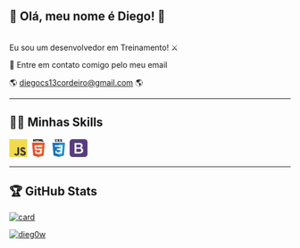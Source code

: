 ## 🐉 Olá, meu nome é Diego! 🐉

<br/> Eu sou um desenvolvedor em Treinamento! ⚔️ </p>

💬 Entre em contato comigo pelo meu email

🌎 diegocs13cordeiro@gmail.com 🌎

---

## 👨‍💻 Minhas Skills

<code><img height="32" src="https://raw.githubusercontent.com/github/explore/80688e429a7d4ef2fca1e82350fe8e3517d3494d/topics/javascript/javascript.png" alt="Javascript"/></code>
<code><img height="32" src="https://raw.githubusercontent.com/github/explore/80688e429a7d4ef2fca1e82350fe8e3517d3494d/topics/html/html.png" alt="HTML5"/></code>
<code><img height="32" src="https://raw.githubusercontent.com/github/explore/80688e429a7d4ef2fca1e82350fe8e3517d3494d/topics/css/css.png" alt="CSS"/></code>
<code><img height="32" src="https://raw.githubusercontent.com/github/explore/80688e429a7d4ef2fca1e82350fe8e3517d3494d/topics/bootstrap/bootstrap.png" alt="Bootstrap"/></code>

---

## 🏆 GitHub Stats

[![card](https://github-readme-stats.vercel.app/api?username=dieg0w&theme=highcontrast&show_icons=true)](https://github.com/anuraghazra/github-readme-stats)

[![dieg0w](https://github-readme-stats.vercel.app/api/top-langs/?username=dieg0w&hide=html&layout=compact&theme=highcontrast)](https://github.com/anuraghazra/github-readme-stats)

